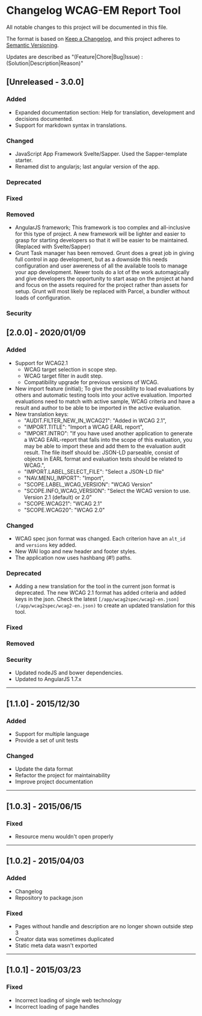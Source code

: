 # Changelog WCAG-EM Report Tool
All notable changes to this project will be documented in this file.

The format is based on [Keep a Changelog](https://keepachangelog.com/en/1.0.0/),
and this project adheres to [Semantic Versioning](https://semver.org/spec/v2.0.0.html).

Updates are described as "(Feature|Chore|Bug|Issue) : (Solution|Description|Reason)"


## [Unreleased - 3.0.0]
### Added

- Expanded documentation section: Help for translation, development and decisions documented.
- Support for markdown syntax in translations.

### Changed
- JavaScript App Framework Svelte/Sapper. Used the Sapper-template starter.
- Renamed dist to angularjs; last angular version of the app.

### Deprecated
### Fixed

### Removed
- AngularJS framework; This framework is too complex and all-inclusive for this type of project. A new framework will be lighter and easier to grasp for starting developers so that it will be easier to be maintained. (Replaced with Svelte/Sapper)
- Grunt Task manager has been removed. Grunt does a great job in giving full control in app development, but as a downside this needs configuration and user awereness of all the available tools to manage your app development. Newer tools do a lot of the work automagically and give developers the opportunity to start asap on the project at hand and focus on the assets required for the project rather than assets for setup. Grunt will most likely be replaced with Parcel, a bundler without loads of configuration.

### Security

## [2.0.0] - 2020/01/09
### Added
- Support for WCAG2.1
  - WCAG target selection in scope step.
  - WCAG target filter in audit step.
  - Compatibility upgrade for previous versions of WCAG.
- New import feature (initial); To give the possibility to load evaluations by others and automatic testing tools into your active evaluation. Imported evaluations need to match with active sample, WCAG criteria and have a result and author to be able to be imported in the active evaluation.
- New translation keys:
  - "AUDIT.FILTER_NEW_IN_WCAG21": "Added in WCAG 2.1",
  - "IMPORT.TITLE": "Import a WCAG EARL report",
  - "IMPORT.INTRO": "If you have used another application to generate a WCAG EARL-report that falls into the scope of this evaluation, you may be able to import these and add them to the evaluation audit result. The file itself should be: JSON-LD parseable, consist of objects in EARL format and evaluation tests should be related to WCAG.",
  - "IMPORT.LABEL_SELECT_FILE": "Select a JSON-LD file"
  - "NAV.MENU_IMPORT": "Import",
  - "SCOPE.LABEL_WCAG_VERSION": "WCAG Version"
  - "SCOPE.INFO_WCAG_VERSION": "Select the WCAG version to use. Version 2.1 (default) or 2.0"
  - "SCOPE.WCAG21": "WCAG 2.1"
  - "SCOPE.WCAG20": "WCAG 2.0"

### Changed
- WCAG spec json format was changed. Each criterion have an `alt_id` and `versions` key added.
- New WAI logo and new header and footer styles.
- The application now uses hashbang (#!) paths.

### Deprecated
- Adding a new translation for the tool in the current json format is deprecated. The new WCAG 2.1 format has added criteria and added keys in the json. Check the latest `[/app/wcag2spec/wcag2-en.json](/app/wcag2spec/wcag2-en.json)` to create an updated translation for this tool.

### Fixed
### Removed
### Security
- Updated nodeJS and bower dependencies.
- Updated to AngularJS 1.7.x

---

## [1.1.0] - 2015/12/30
### Added
- Support for multiple language
- Provide a set of unit tests

### Changed
- Update the data format
- Refactor the project for maintainability
- Improve project documentation

---

## [1.0.3] - 2015/06/15
### Fixed
- Resource menu wouldn't open properly

---

## [1.0.2] - 2015/04/03
### Added
- Changelog
- Repository to package.json

### Fixed
- Pages without handle and description are no longer shown outside step 3
- Creator data was sometimes duplicated
- Static meta data wasn't exported

---

## [1.0.1] - 2015/03/23
### Fixed
- Incorrect loading of single web technology
- Incorrect loading of page handles
